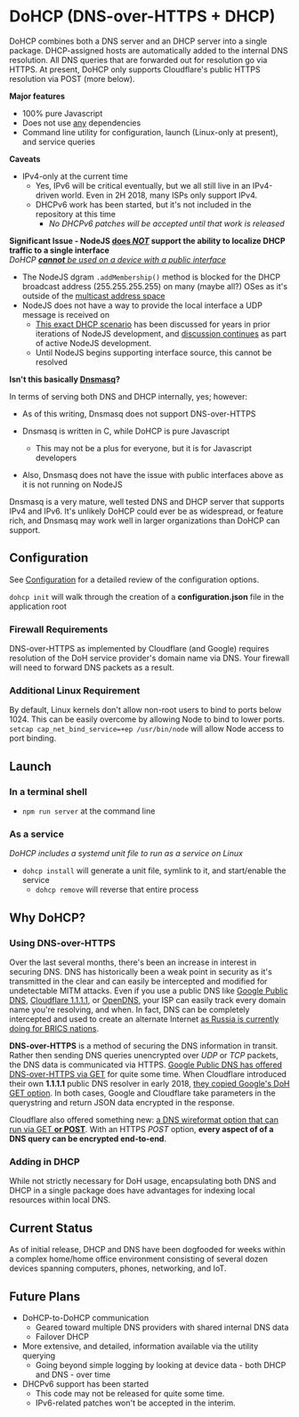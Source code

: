 # DoHCP (DNS-over-HTTPS + DHCP)

DoHCP combines both a DNS server and an DHCP server into a single package.
DHCP-assigned hosts are automatically added to the internal DNS resolution.
All DNS queries that are forwarded out for resolution go via HTTPS.
At present, DoHCP only supports Cloudflare's public HTTPS resolution via POST (more below).

**Major features**
+ 100% pure Javascript
+ Does not use <u>any</u> dependencies
+ Command line utility for configuration, launch (Linux-only at present), and service queries

**Caveats**
+ IPv4-only at the current time
    + Yes, IPv6 will be critical eventually, but we all still live in an IPv4-driven world. Even in 2H 2018, many ISPs only support IPv4.
    + DHCPv6 work has been started, but it's not included in the repository at this time
        + *No DHCPv6 patches will be accepted until that work is released*

**Significant Issue - NodeJS <u>does *NOT*</u> support the ability to localize DHCP traffic to a single interface**  
*DoHCP <u>**cannot** be used on a device with a public interface</u>*

+ The NodeJS dgram `.addMembership()` method is blocked for the DHCP broadcast address (255.255.255.255) on many (maybe all?) OSes as it's outside of the [multicast address space](https://www.iana.org/assignments/multicast-addresses/multicast-addresses.xhtml)
+ NodeJS does not have a way to provide the local interface a UDP message is received on
    + [This exact DHCP scenario](https://github.com/nodejs/node-v0.x-archive/issues/8788#issuecomment-74446986) has been discussed for years in prior iterations of NodeJS development, and [discussion continues](https://github.com/nodejs/node/issues/1649) as part of active NodeJS development.
    + Until NodeJS begins supporting interface source, this cannot be resolved

**Isn't this basically [Dnsmasq](http://www.thekelleys.org.uk/dnsmasq/doc.html)?**

In terms of serving both DNS and DHCP internally, yes; however:
+ As of this writing, Dnsmasq does not support DNS-over-HTTPS
+ Dnsmasq is written in C, while DoHCP is pure Javascript
    + This may not be a plus for everyone, but it is for Javascript developers


+ Also, Dnsmasq does not have the issue with public interfaces above as it is not running on NodeJS

Dnsmasq is a very mature, well tested DNS and DHCP server that supports IPv4 and IPv6.
It's unlikely DoHCP could ever be as widespread, or feature rich, and Dnsmasq may work well in larger organizations than DoHCP can support.

## Configuration
See [Configuration](./Configuration.md) for a detailed review of the configuration options.

`dohcp init` will walk through the creation of a **configuration.json** file in the application root

### Firewall Requirements
DNS-over-HTTPS as implemented by Cloudflare (and Google) requires resolution of the DoH service provider's domain name via DNS.
Your firewall will need to forward DNS packets as a result.

### Additional Linux Requirement
By default, Linux kernels don't allow non-root users to bind to ports below 1024.
This can be easily overcome by allowing Node to bind to lower ports.
`setcap cap_net_bind_service=+ep /usr/bin/node` will allow Node access to port binding.

## Launch

### In a terminal shell

+ `npm run server` at the command line

### As a service
*DoHCP includes a systemd unit file to run as a service on Linux*

+ `dohcp install` will generate a unit file, symlink to it, and start/enable the service
    + `dohcp remove` will reverse that entire process


## Why DoHCP?

### Using DNS-over-HTTPS
Over the last several months, there's been an increase in interest in securing DNS.
DNS has historically been a weak point in security as it's transmitted in the clear and can easily be intercepted and modified for undetectable MITM attacks.
Even if you use a public DNS like [Google Public DNS](https://developers.google.com/speed/public-dns/), [Cloudflare 1.1.1.1](https://1.1.1.1/), or [OpenDNS](https://signup.opendns.com/homefree/), your ISP can easily track every domain name you're resolving, and when.
In fact, DNS can be completely intercepted and used to create an alternate Internet [as Russia is currently doing for BRICS nations](http://nymag.com/selectall/2018/07/russia-dns-alternative-internet-could-yield-cyberattack.html).

**DNS-over-HTTPS** is a method of securing the DNS information in transit.
Rather then sending DNS queries unencrypted over *UDP* or *TCP* packets, the DNS data is communicated via HTTPS.
[Google Public DNS has offered DNS-over-HTTPS via GET](https://developers.google.com/speed/public-dns/docs/dns-over-https) for quite some time.
When Cloudflare introduced their own **1.1.1.1** public DNS resolver in early 2018, [they copied Google's DoH GET option](https://developers.cloudflare.com/1.1.1.1/dns-over-https/json-format/).
In both cases, Google and Cloudflare take parameters in the querystring and return JSON data encrypted in the response.

Cloudflare also offered something new: [a DNS wireformat option that can run via GET **or POST**](https://developers.cloudflare.com/1.1.1.1/dns-over-https/wireformat/).
With an HTTPS *POST* option, **every aspect of of a DNS query can be encrypted end-to-end**.

### Adding in DHCP
While not strictly necessary for DoH usage, encapsulating both DNS and DHCP in a single package does have advantages for indexing local resources within local DNS.


## Current Status
As of initial release, DHCP and DNS have been dogfooded for weeks within a complex home/home office environment consisting of several dozen devices spanning computers, phones, networking, and IoT.

## Future Plans
+ DoHCP-to-DoHCP communication
    + Geared toward multiple DNS providers with shared internal DNS data
    + Failover DHCP
+ More extensive, and detailed, information available via the utility querying
    + Going beyond simple logging by looking at device data - both DHCP and DNS - over time
+ DHCPv6 support has been started
    + This code may not be released for quite some time.
    + IPv6-related patches won't be accepted in the interim.

